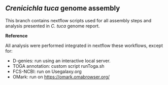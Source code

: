 ## *Crenicichla tuca* genome assembly
This branch contains nextflow scripts used for all assembly steps and analysis presented in *C. tuca* genome report.

**Reference**

All analysis were performed integrated in nextflow these workflows, except for:
* D-genies: run using an interactive local server.
* TOGA annotation: custom script runToga.sh
* FCS-NCBI: run on Usegalaxy.org
* OMark: run on https://omark.omabrowser.org/
